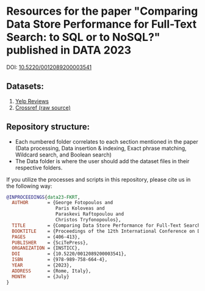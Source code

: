 # Resources for the paper "Comparing Data Store Performance for Full-Text Search: to SQL or to NoSQL?" published in DATA 2023

DOI: [10.5220/0012089200003541](https://doi.org/10.5220/0012089200003541)

## Datasets:
1. [Yelp Reviews](https://www.kaggle.com/datasets/luisfredgs/yelp-reviews-csv)
2. [Crossref (raw source)](https://academictorrents.com/details/e4287cb7619999709f6e9db5c359dda17e93d515)

## Repository structure:
- Each numbered folder correlates to each section mentioned in the paper (Data processing, Data insertion & indexing, Exact phrase matching, Wildcard search, and Boolean search)
- The Data folder is where the user should add the dataset files in their respective folders.


If you utilize the processes and scripts in this repository, please cite us in the following way:
```bibtex
@INPROCEEDINGS{data23-FKRT,
  AUTHOR       = {George Fotopoulos and
                  Paris Koloveas and
                  Paraskevi Raftopoulou and
                  Christos Tryfonopoulos},
  TITLE        = {Comparing Data Store Performance for Full-Text Search: to SQL or to NoSQL?},
  BOOKTITLE    = {Proceedings of the 12th International Conference on Data Science, Technology and Applications (DATA)},
  PAGES        = {406-413},
  PUBLISHER    = {SciTePress},
  ORGANIZATION = {INSTICC},
  DOI          = {10.5220/0012089200003541},
  ISBN         = {978-989-758-664-4},
  YEAR         = {2023},
  ADDRESS      = {Rome, Italy},
  MONTH        = {July}
}
```
